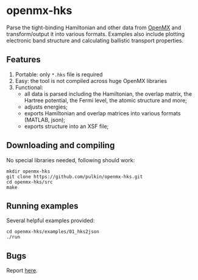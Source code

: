 # openmx-hks

Parse the tight-binding Hamiltonian and other data from [OpenMX](http://www.openmx-square.org/)
and transform/output it into various formats. Examples also include plotting
electronic band structure and calculating ballistic transport properties.

## Features

1. Portable: only `*.hks` file is required
2. Easy: the tool is not compiled across huge OpenMX libraries
3. Functional:
   - all data is parsed including the Hamiltonian, the overlap matrix,
     the Hartree potential, the Fermi level, the atomic structure and more;
   - adjusts energies;
   - exports Hamiltonian and overlap matrices into various formats
     (MATLAB, json);
   - exports structure into an XSF file;
  
## Downloading and compiling

No special libraries needed, following should work:
```
mkdir openmx-hks
git clone https://github.com/pulkin/openmx-hks.git
cd openmx-hks/src
make
```

## Running examples

Several helpful examples provided:
```
cd openmx-hks/examples/01_hks2json
./run
```

## Bugs

Report [here](https://github.com/pulkin/openmx-hks/issues).
